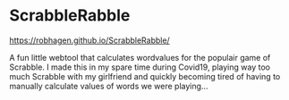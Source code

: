 # ScrabbleRabble
https://robhagen.github.io/ScrabbleRabble/

A fun little webtool that calculates wordvalues for the populair game of Scrabble. I made this in my spare time during Covid19, playing way too much Scrabble with my girlfriend and quickly becoming tired of having to manually calculate values of words we were playing...
